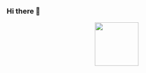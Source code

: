 ### Hi there 👋

<div id="header" align="center" width='400px'>
  <img style={{width:'400px'}} src="https://media1.giphy.com/media/3o7qDPxorBbvpB1Pby/giphy.gif?cid=ecf05e47z0dnrfobgfohf26240oz5t5w9em2ze2r83aaou7y&rid=giphy.gif&ct=g" width="100"/>
</div>
<!--
**Exooo1/Exooo1** is a ✨ _special_ ✨ repository because its `README.md` (this file) appears on your GitHub profile.

Here are some ideas to get you started:

- 🔭 I’m currently working on ...
- 🌱 I’m currently learning ...
- 👯 I’m looking to collaborate on ...
- 🤔 I’m looking for help with ...
- 💬 Ask me about ...
- 📫 How to reach me: ...
- 😄 Pronouns: ...
- ⚡ Fun fact: ...
-->
